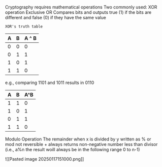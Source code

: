 Cryptography requires mathematical operations 
Two commonly used: 
	XOR operation 
		Exclusive OR
			Compares bits and outputs true (1) if the bits are different and false (0) if they have the same value
			
	XOR's truth table

| A   | B   | A ^ B |
| --- | --- | ----- |
| 0   | 0   | 0     |
| 0   | 1   | 1     |
| 1   | 0   | 1     |
| 1   | 1   | 0     |
e.g., comparing 1101 and 1011 results in 0110 

| A   | B   | A^B |
| --- | --- | --- |
| 1   | 1   | 0   |
| 1   | 0   | 1   |
| 0   | 1   | 1   |
| 1   | 1   | 0   |
Modulo Operation 
	The remainder when x is divided by y 
	written as % or mod
	not reversible + always returns non-negative number less than divisor (i.e., a%n the result woill always be in the following range 0 to n-1)

![[Pasted image 20250117151000.png]]

